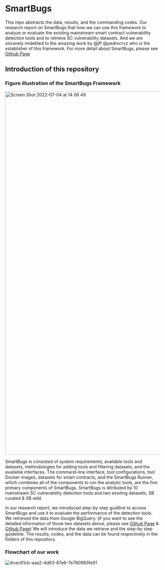 # SmartBugs
This repo abstracts the data, results, and the commanding codes. Our research report on SmartBugs that how we can use this framework to analyze or evaluate the existing mainstream smart contract vulnerability detection tools and to retrieve SC vulnerability datasets. And we are sincerely imdebted to the amazing work by @jff @pedrocrvz who is the establisher of this framework.
For more detail about SmartBugs, please see [Github Page](https://github.com/smartbugs)

## Introduction of this repository
### Figure illustration of the SmartBugs Framework
<img width="1177" alt="Screen Shot 2022-07-04 at 14 06 49" src="https://user-images.githubusercontent.com/109135319/178464891-07c9eea4-1eea-4588-a87a-29bbebbddc16.png">

SmartBugs is consisted of system requirements, available tools and datasets, methodologies for adding tools and filtering datasets, and the available interfaces. The command-line interface, tool configurations, tool Docker images, datasets for smart contracts, and the SmartBugs Runner, which combines all of the components to run the analytic tools, are the five primary components of SmartBugs. SmartBugs is ditributed by 10 mainstream SC vulnerability detection tools and two existing datasets, SB curated & SB wild. 

In our research report, we introduced step-by-step guidline to access SmartBugs and use it to evaluate the performance of the detection tools. We retrieved the data from Google BigQuery. (if you want to see the detailed information of those two datasets above, please see [Github Page](https://github.com/smartbugs/smartbugs) & [Github Page](https://github.com/smartbugs/smartbugs-wild)) We will introduce the data we retrieve and the step-by step guideline. The results, codes, and the data can be found respectively in the folders of this repository.

### Flowchart of our work
![4cec61cb-aaa2-4d63-87e6-7e780983fe01](https://user-images.githubusercontent.com/109135319/178493317-8c7bfb6a-4820-4258-86b2-dc9df99c2f55.png)

